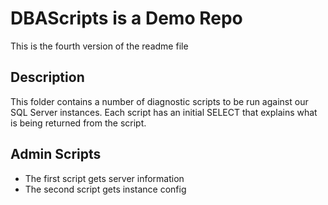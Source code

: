 # DBAScripts is a Demo Repo

This is the fourth version of the readme file

## Description
This folder contains a number of diagnostic scripts to be run against our SQL Server instances. Each script has an initial SELECT that explains what is being returned from the script.

## Admin Scripts
- The first script gets server information
- The second script gets instance config
